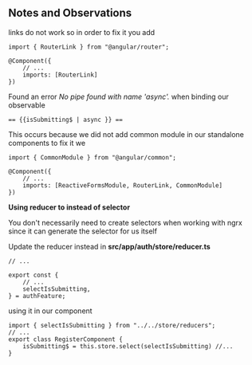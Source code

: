 ## Notes and Observations

links do not work so in order to fix it you add 

    import { RouterLink } from "@angular/router";
    
    @Component({
        // ...
        imports: [RouterLink]
    })


Found an error *No pipe found with name 'async'.* when binding our observable

    == {{isSubmitting$ | async }} ==

This occurs because we did not add common module in our standalone components to fix it we 

    import { CommonModule } from "@angular/common";

    @Component({
        // ...
        imports: [ReactiveFormsModule, RouterLink, CommonModule]
    })

**Using reducer to instead of selector**

You don't necessarily need to create selectors when working with ngrx since it can generate the selector for us itself

Update the reducer instead in **src/app/auth/store/reducer.ts** 
    
    // ...

    export const {
        // ...
        selectIsSubmitting,
    } = authFeature;

using it in our component

    import { selectIsSubmitting } from "../../store/reducers";
    // ...
    export class RegisterComponent {
        isSubmitting$ = this.store.select(selectIsSubmitting) //...
    }
